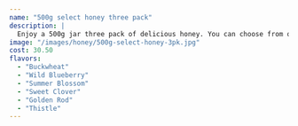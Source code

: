 ```yaml
---
name: "500g select honey three pack"
description: |
  Enjoy a 500g jar three pack of delicious honey. You can choose from our variety of honey flavours  for your three jars and the quantity you want to purchase.
image: "/images/honey/500g-select-honey-3pk.jpg"
cost: 30.50
flavors:
  - "Buckwheat"
  - "Wild Blueberry"
  - "Summer Blossom"
  - "Sweet Clover"
  - "Golden Rod"
  - "Thistle"
---
```

